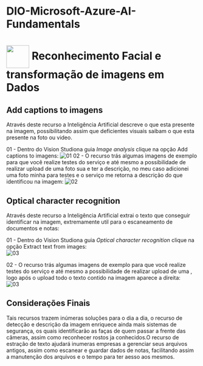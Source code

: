# DIO-Microsoft-Azure-AI-Fundamentals
<h1>
    <a href="https://www.dio.me/">
     <img align="center" width="60px" src="https://hermes.dio.me/lab_projects/badges/f38a62b8-2880-4fd2-82ff-ba263ce97cdb.png"></a>
    <span> Reconhecimento Facial e transformação de imagens em Dados</span>
</h1>

## Add captions to imagens
Através deste recurso a Inteligência Artificial descreve o que esta presente na imagem, possibilitando assim que deficientes visuais saibam o que esta presente na foto ou video.

01 - Dentro do Vision Studiona guia *Image analysis* clique na opção Add captions to imagens: 
![01](https://github.com/SamuelMckensy/DIO-Microsoft-Azure-AI-Fundamentals/assets/138621764/df68637b-3688-4f78-afe8-e250a8301139)
02 - O recurso trás algumas imagens de exemplo para que você realize testes do serviço e até mesmo a possibilidade de realizar upload de uma foto
sua e ter a descrição, no meu caso adicionei uma foto minha para testes e o serviço me retorna a descrição do que identificou na imagem:
![02](https://github.com/SamuelMckensy/DIO-Microsoft-Azure-AI-Fundamentals/assets/138621764/4cf7c5b6-8111-4703-b3a4-fc37c4073972)

## Optical character recognition
Através deste recurso a Inteligência Artificial extrai o texto que conseguir identificar na imagem, extremamente util para o escaneamento de documentos e notas:

01 - Dentro do Vision Studiona guia *Optical character recognition* clique na opção Extract text from images:   
![03](https://github.com/SamuelMckensy/DIO-Microsoft-Azure-AI-Fundamentals/assets/138621764/a5c01830-af47-44c9-804b-d1f51e7ccf96)

02 - O recurso trás algumas imagens de exemplo para que você realize testes do serviço e até mesmo a possibilidade de realizar upload de uma , logo após o upload todo o texto contido na imagem aparece a direita:  
![03](https://github.com/SamuelMckensy/DIO-Microsoft-Azure-AI-Fundamentals/assets/138621764/65b04204-07f0-4449-b9a8-78b05add640f)


## Considerações Finais

 Tais recursos trazem inúmeras soluções para o dia a dia, o recurso de detecção e descrição da imagem enriquece ainda mais sistemas de segurança, os quais identificarão as faças de quem passar a frente das câmeras, assim como reconhecer rostos ja conhecidos.O recurso de estração de texto ajudará inumeras empresas a gerenciar seus arquivos antigos, assim como escanear e guardar dados de notas, facilitando assim a manutenção dos arquivos e o tempo para ter aesso aos mesmos.
